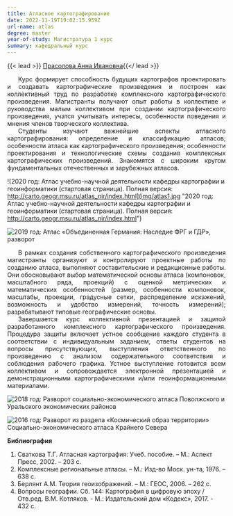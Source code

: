 ```yaml
---
title: Атласное картографирование
date: 2022-11-19T19:02:15.959Z
url-name: atlas
degree: master
year-of-study: Магистратура 1 курс
summary: кафедральный курс
---
```

{{< lead >}} [Прасолова Анна Ивановна](../../../about/staff/prasolova){{</ lead >}}

<div style="text-align: justify; text-indent: 25px;">
Курс формирует способность будущих картографов проектировать и создавать картографические произведения и построен как коллективный труд по разработке комплексного картографического произведения. Магистранты получают опыт работы в коллективе и руководства малым коллективом при создании картографического произведения, учатся учитывать интересы, особенности поведения и мнения членов творческого коллектива.</div>
<div style="text-align: justify; text-indent: 25px;">
Студенты изучают важнейшие аспекты атласного картографирования: определение и классификацию атласов; особенности атласа как картографического произведения; особенности проектирования и технологические схемы создания комплексных картографических произведений. Знакомятся с широким кругом фундаментальных отечественных и зарубежных атласов.</div>

![2020 год: Атлас учебно-научной деятельности кафедры картографии и геоинформатики (стартовая страница). Полная версия: http://carto.geogr.msu.ru/atlas_nir/index.html](img/atlas1.jpg "2020 год: Атлас учебно-научной деятельности кафедры картографии и геоинформатики (стартовая страница). Полная версия: http://carto.geogr.msu.ru/atlas_nir/index.html")

![2019 год: Атлас «Объединенная Германия: Наследие ФРГ и ГДР», разворот](img/atlas2.jpg "2019 год: Атлас «Объединенная Германия: Наследие ФРГ и ГДР», разворот")


<div style="text-align: justify; text-indent: 25px;">
В рамках создания собственного картографического произведения магистранты организуют и контролируют проектные работы по созданию атласа, выполняют составительские и редакционные работы. Они обосновывают выбор математической основы атласа (компоновок, масштабного ряда, проекций) с оценкой метрических и математических особенностей (размер, особенности компоновок, масштабы, проекции, градусные сетки, распределение искажений, возможность и удобство измерений, точность измерений); разрабатывают типовые географические основы.</div>
<div style="text-align: justify; text-indent: 25px;">
Завершается курс коллективной презентацией и защитой разработанного комплексного картографического произведения. Процедура защиты включает устное сообщение каждого студента в соответствии с индивидуальным заданием, ответы студентов на вопросы присутствующих, выступления ответственного по произведению с анализом содержательного соответствия и соблюдения рабочего графика. Устное выступление готовится всем коллективом и сопровождается электронной презентацией и демонстрационными картографическими и/или геоинформационными материалами.</div>

![2018 год: Разворот социально-экономического атласа Поволжского и Уральского экономических районов](img/atlas3.jpg "2018 год: Разворот социально-экономического атласа Поволжского и Уральского экономических районов")

![2016 год: Разворот из раздела «Космический образ территории» Социально-экономического атласа Крайнего Севера](img/atlas4.jpg "2016 год: Разворот из раздела «Космический образ территории» Социально-экономического атласа Крайнего Севера")

**Библиография**

1. Сваткова Т.Г. Атласная картография: Учеб. пособие. – М.: Аспект Пресс, 2002. – 203 с. 
2. Комплексные региональные атласы. – М.: Изд-во Моск. ун-та, 1976. – 638 с. 
3. Берлянт А.М. Теория геоизображений. – М.: ГЕОС, 2006. – 262 с.
4. Вопросы географии. Сб. 144: Картография в цифровую эпоху / Отв.ред. В.М. Котляков. - М.: Издательский дом «Кодекс», 2017. - 432 с.